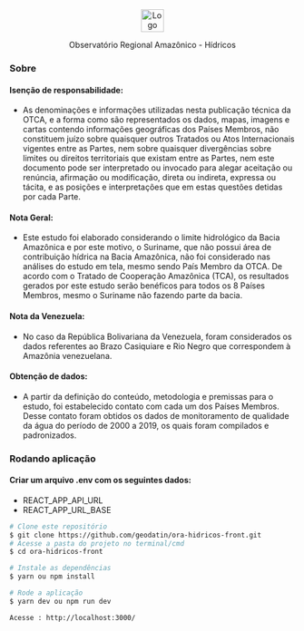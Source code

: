 <div align="center" >
  <img src="https://user-images.githubusercontent.com/56658900/230116791-b8af3236-ea2e-4723-a960-d5adc097fcfc.png" width="40px" alt="Logo"/>        <p>Observatório Regional Amazônico - Hídricos</p>
</div>

### Sobre

#### Isenção de responsabilidade:
- As denominações e informações utilizadas nesta publicação técnica da OTCA, e a forma como são representados os dados, mapas, imagens e cartas contendo informações geográficas dos Países Membros, não constituem juízo sobre quaisquer outros Tratados ou Atos Internacionais vigentes entre as Partes, nem sobre quaisquer divergências sobre limites ou direitos territoriais que existam entre as Partes, nem este documento pode ser interpretado ou invocado para alegar aceitação ou renúncia, afirmação ou modificação, direta ou indireta, expressa ou tácita, e as posições e interpretações que em estas questões detidas por cada Parte.

#### Nota Geral:
- Este estudo foi elaborado considerando o limite hidrológico da Bacia Amazônica e por este motivo, o Suriname, que não possui área de contribuição hídrica na Bacia Amazônica, não foi considerado nas análises do estudo em tela, mesmo sendo País Membro da OTCA. De acordo com o Tratado de Cooperação Amazônica (TCA), os resultados gerados por este estudo serão benéficos para todos os 8 Países Membros, mesmo o Suriname não fazendo parte da bacia.

#### Nota da Venezuela:
- No caso da República Bolivariana da Venezuela, foram considerados os dados referentes ao Brazo Casiquiare e Rio Negro que correspondem à Amazônia venezuelana.

#### Obtenção de dados:
- A partir da definição do conteúdo, metodologia e premissas para o estudo, foi estabelecido contato com cada um dos Países Membros. Desse contato foram obtidos os dados de monitoramento de qualidade da água do período de 2000 a 2019, os quais foram compilados e padronizados.


### Rodando aplicação

#### Criar um arquivo .env com os seguintes dados:
- REACT_APP_API_URL
- REACT_APP_URL_BASE

```bash
# Clone este repositório
$ git clone https://github.com/geodatin/ora-hidricos-front.git
# Acesse a pasta do projeto no terminal/cmd
$ cd ora-hidricos-front

# Instale as dependências
$ yarn ou npm install

# Rode a aplicação
$ yarn dev ou npm run dev

Acesse : http://localhost:3000/

```
